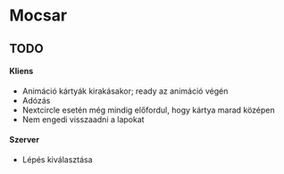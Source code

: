 # Mocsar

## TODO

#### Kliens
* Animáció kártyák kirakásakor; ready az animáció végén
* Adózás
* Nextcircle esetén még mindig előfordul, hogy kártya marad középen
* Nem engedi visszaadni a lapokat


#### Szerver
* Lépés kiválasztása
